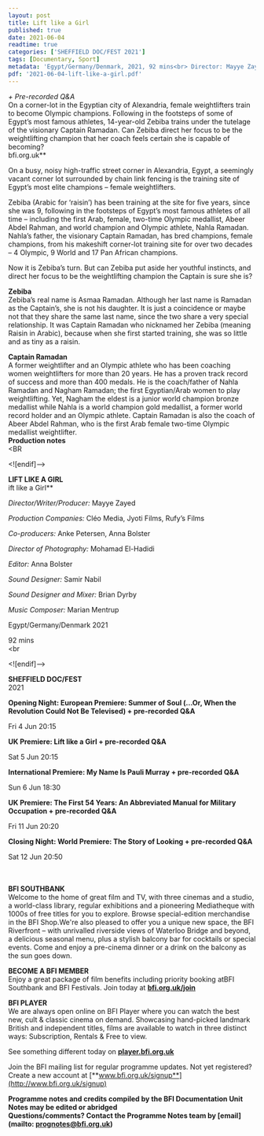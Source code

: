```yaml
---
layout: post
title: Lift like a Girl
published: true
date: 2021-06-04
readtime: true
categories: ['SHEFFIELD DOC/FEST 2021']
tags: [Documentary, Sport]
metadata: 'Egypt/Germany/Denmark, 2021, 92 mins<br> Director: Mayye Zayed'
pdf: '2021-06-04-lift-like-a-girl.pdf'
---
```

_+ Pre-recorded Q&A_<br>
On a corner-lot in the Egyptian city of Alexandria, female weightlifters train to become Olympic champions. Following in the footsteps of some of Egypt’s most famous athletes, 14-year-old Zebiba trains under the tutelage of the visionary Captain Ramadan. Can Zebiba direct her focus to be the weightlifting champion that her coach feels certain she is capable of becoming?<br>bfi.org.uk**<br>

On a busy, noisy high-traffic street corner in Alexandria, Egypt, a seemingly vacant corner lot surrounded by chain link fencing is the training site of Egypt’s most elite champions – female weightlifters.

Zebiba (Arabic for ‘raisin’) has been training at the site for five years, since she was 9, following in the footsteps of Egypt’s most famous athletes of all time – including the first Arab, female, two-time Olympic medallist, Abeer Abdel Rahman, and world champion and Olympic athlete, Nahla Ramadan. Nahla’s father, the visionary Captain Ramadan, has bred champions, female champions, from his makeshift corner-lot training site for over two decades – 4 Olympic, 9 World and 17 Pan African champions.

Now it is Zebiba’s turn. But can Zebiba put aside her youthful instincts, and direct her focus to be the weightlifting champion the Captain is sure she is?<br>

**Zebiba**<br>
Zebiba’s real name is Asmaa Ramadan. Although her last name is Ramadan as the Captain’s, she is not his daughter. It is just a coincidence or maybe not that they share the same last name, since the two share a very special relationship. It was Captain Ramadan who nicknamed her Zebiba (meaning Raisin in Arabic), because when she first started training, she was so little and as tiny as a raisin.<br>

**Captain Ramadan**<br>
A former weightlifter and an Olympic athlete who has been coaching women weightlifters for more than 20 years. He has a proven track record of success and more than 400 medals. He is the coach/father of Nahla Ramadan and Nagham Ramadan; the first Egyptian/Arab women to play weightlifting. Yet, Nagham the eldest is a junior world champion bronze medallist while Nahla is a world champion gold medallist, a former world record holder and an Olympic athlete. Captain Ramadan is also the coach of Abeer Abdel Rahman, who is the first Arab female two-time Olympic medallist weightlifter.<br>
**Production notes**<br><BR

<![endif]-->


**LIFT LIKE A GIRL**<br>ift like a Girl**

_Director/Writer/Producer:_ Mayye Zayed<br>

_Production Companies:_ Cléo Media, Jyoti Films, Rufy’s Films<br>

_Co-producers:_ Anke Petersen, Anna Bolster<br>

_Director of Photography:_ Mohamad El-Hadidi<br>

_Editor:_ Anna Bolster<br>

_Sound Designer:_ Samir Nabil<br>

_Sound Designer and Mixer:_ Brian Dyrby<br>

_Music Composer:_ Marian Mentrup<br>

Egypt/Germany/Denmark 2021<br>

92 mins<br><br

<![endif]-->

**SHEFFIELD DOC/FEST**<br> 2021

**Opening Night: European Premiere: Summer of Soul (...Or, When the Revolution Could Not Be Televised) + pre-recorded Q&A**<br>

Fri 4 Jun 20:15<br>

**UK Premiere: Lift like a Girl + pre-recorded Q&A**<br>

Sat 5 Jun 20:15<br>

**International Premiere: My Name Is Pauli Murray + pre-recorded Q&A**<br>

Sun 6 Jun 18:30<br>

**UK Premiere: The First 54 Years: An Abbreviated Manual for Military Occupation + pre-recorded Q&A**<br>

Fri 11 Jun 20:20<br>

**Closing Night: World Premiere: The Story of Looking + pre-recorded Q&A**<br>

Sat 12 Jun 20:50<br>
<br><br>

**BFI SOUTHBANK**  
Welcome to the home of great film and TV, with three cinemas and a studio, a world-class library, regular exhibitions and a pioneering Mediatheque with 1000s of free titles for you to explore. Browse special-edition merchandise in the BFI Shop.We&#39;re also pleased to offer you a unique new space, the BFI Riverfront – with unrivalled riverside views of Waterloo Bridge and beyond, a delicious seasonal menu, plus a stylish balcony bar for cocktails or special events. Come and enjoy a pre-cinema dinner or a drink on the balcony as the sun goes down.  

**BECOME A BFI MEMBER**  
Enjoy a great package of film benefits including priority booking atBFI Southbank and BFI Festivals. Join today at [**bfi.org.uk/join**](http://www.bfi.org.uk/join)  

**BFI PLAYER**  
 We are always open online on BFI Player where you can watch the best new, cult &amp; classic cinema on demand. Showcasing hand-picked landmark British and independent titles, films are available to watch in three distinct ways: Subscription, Rentals &amp; Free to view.  

See something different today on [**player.bfi.org.uk**](https://player.bfi.org.uk)  

Join the BFI mailing list for regular programme updates. Not yet registered? Create a new account at [**www.bfi.org.uk/signup**](http://www.bfi.org.uk/signup)

**Programme notes and credits compiled by the BFI Documentation Unit  
Notes may be edited or abridged  
Questions/comments? Contact the Programme Notes team by [email](mailto: prognotes@bfi.org.uk)**
<!--stackedit_data:
eyJoaXN0b3J5IjpbMTUzNDc0MDM2MV19
-->
